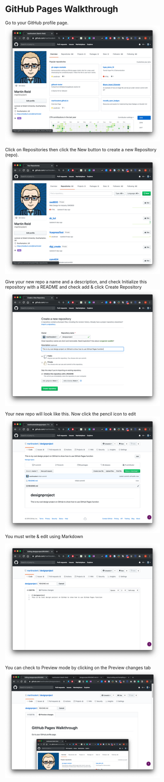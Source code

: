 # GitHub Pages Walkthrough

Go to your GitHub profile page.
![](images/gh_1.png)

Click on Repositories then click the New button to create a new Repository (repo).
![](images/gh_2.png)

Give your new repo a name and a description, and check Initialize this repository with a README and check add  & click Create Repository
![](images/gh_5.png)

Your new repo will look like this. Now click the pencil icon to edit
![](images/gh_6.png)
You must write & edit using Markdown [](https://guides.github.com/pdfs/markdown-cheatsheet-online.pdf)

![](images/gh_7.png)

You can check to Preview mode by clicking on the Preview changes tab
![](images/gh_34.png)
